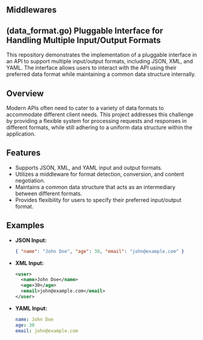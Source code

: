## Middlewares

## (data_format.go) Pluggable Interface for Handling Multiple Input/Output Formats

This repository demonstrates the implementation of a pluggable interface in an API to support multiple input/output formats, including JSON, XML, and YAML. The interface allows users to interact with the API using their preferred data format while maintaining a common data structure internally.

## Overview

Modern APIs often need to cater to a variety of data formats to accommodate different client needs. This project addresses this challenge by providing a flexible system for processing requests and responses in different formats, while still adhering to a uniform data structure within the application.

## Features

- Supports JSON, XML, and YAML input and output formats.
- Utilizes a middleware for format detection, conversion, and content negotiation.
- Maintains a common data structure that acts as an intermediary between different formats.
- Provides flexibility for users to specify their preferred input/output format.


## Examples

- **JSON Input:**
  ```json
  { "name": "John Doe", "age": 30, "email": "john@example.com" }
  ```

- **XML Input:**
  ```xml
  <user>
    <name>John Doe</name>
    <age>30</age>
    <email>john@example.com</email>
  </user>
  ```

- **YAML Input:**
  ```yaml
  name: John Doe
  age: 30
  email: john@example.com
  ```

